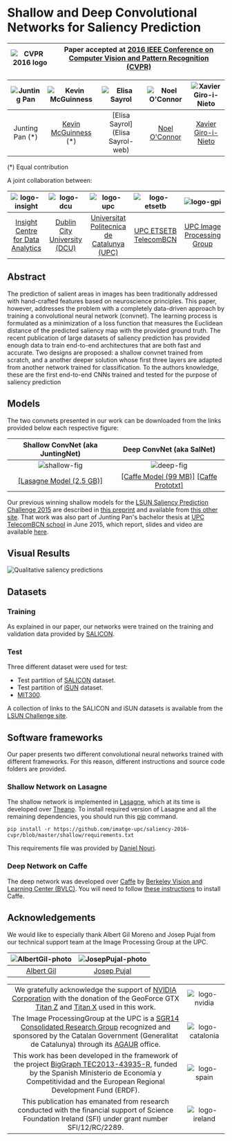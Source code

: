 # Shallow and Deep Convolutional Networks for Saliency Prediction

|  ![CVPR 2016 logo][logo-cvpr] | Paper accepted at [2016 IEEE Conference on Computer Vision and Pattern Recognition (CVPR)](http://cvpr2016.thecvf.com/)   |
|:-:|---|

[logo-cvpr]: https://github.com/imatge-upc/saliency-2016-cvpr/blob/master/logos/cvpr2016.jpg "CVPR 2016 logo"

| ![Junting Pan][JuntingPan-photo]  | ![Kevin McGuinness][KevinMcGuinness-photo]  | ![Elisa Sayrol][ElisaSayrol-photo]  | ![Noel O'Connor][NoelOConnor-photo]  | ![Xavier Giro-i-Nieto][XavierGiro-photo]  |
|:-:|:-:|:-:|:-:|:-:|
| Junting Pan (*)  | [Kevin McGuinness](KevinMcGuinness-web) (*)   |  [Elisa Sayrol](Elisa Sayrol-web) | [Noel O'Connor](NoelOConnor-web)   | [Xavier Giro-i-Nieto](XavierGiro-web)   |

(*) Equal contribution

[KevinMcGuinness-web]: https://www.insight-centre.org/users/kevin-mcguinness
[ElisaSayrol-web]: https://imatge.upc.edu/web/people/elisa-sayrol
[NoelOConnor-web]: https://www.insight-centre.org/users/noel-oconnor
[XavierGiro-web]: https://imatge.upc.edu/web/people/xavier-giro

[JuntingPan-photo]: https://github.com/imatge-upc/saliency-2016-cvpr/blob/master/authors/JuntingPan.jpg "Junting Pan"
[KevinMcGuinness-photo]: https://github.com/imatge-upc/saliency-2016-cvpr/blob/master/authors/KevinMcGuinness.jpg "Kevin McGuinness"
[ElisaSayrol-photo]: https://github.com/imatge-upc/saliency-2016-cvpr/blob/master/authors/ElisaSayrol.jpg "Elisa Sayrol"
[NoelOConnor-photo]: https://github.com/imatge-upc/saliency-2016-cvpr/blob/master/authors/NoelOConnor.jpg "Noel O'Connor"
[XavierGiro-photo]: https://github.com/imatge-upc/saliency-2016-cvpr/blob/master/authors/XavierGiro.jpg "Xavier Giro-i-Nieto"

A joint collaboration between:

| ![logo-insight] | ![logo-dcu] | ![logo-upc] | ![logo-etsetb] | ![logo-gpi] | 
|:-:|:-:|:-:|:-:|:-:|
| [Insight Centre for Data Analytics](insight-web) | [Dublin City University (DCU)](dcu-web)  |[Universitat Politecnica de Catalunya (UPC)](upc-web)   | [UPC ETSETB TelecomBCN](etsetb-web)  | [UPC Image Processing Group](gpi-web) | 

[insight-web]: https://www.insight-centre.org/ 
[dcu-web]: http://www.dcu.ie/
[upc-web]: http://www.upc.edu/?set_language=en 
[etsetb-web]: https://www.etsetb.upc.edu/en/ 
[gpi-web]: https://imatge.upc.edu/web/ 


[logo-insight]: https://github.com/imatge-upc/saliency-2016-cvpr/blob/master/logos/insight.jpg "Insight Centre for Data Analytics"
[logo-dcu]: https://github.com/imatge-upc/saliency-2016-cvpr/blob/master/logos/dcu.png "Dublin City University"
[logo-upc]: https://github.com/imatge-upc/saliency-2016-cvpr/blob/master/logos/upc.jpg "Universitat Politecnica de Catalunya"
[logo-etsetb]: https://github.com/imatge-upc/saliency-2016-cvpr/blob/master/logos/etsetb.png "ETSETB TelecomBCN"
[logo-gpi]: https://github.com/imatge-upc/saliency-2016-cvpr/blob/master/logos/gpi.png "UPC Image Processing Group"


## Abstract

The prediction of salient areas in images has been traditionally addressed with hand-crafted features based on neuroscience principles. This paper, however, addresses the problem with a completely data-driven approach by training a convolutional neural network (convnet). The learning process is formulated as a minimization of a loss function that measures the Euclidean distance of the predicted saliency map with the provided ground truth. The recent publication of large datasets of saliency prediction has provided enough data to train end-to-end architectures that are both fast and accurate. Two designs are proposed: a shallow convnet trained from scratch, and a another deeper solution whose first three layers are adapted from another network trained for classification.
To the authors knowledge, these are the first end-to-end CNNs trained and tested for the purpose of saliency prediction


## Models

The two convnets presented in our work can be downloaded from the links provided below each respective figure:

| Shallow ConvNet (aka JuntingNet)  |  Deep ConvNet (aka SalNet) |
|:-:|:-:|
|  ![shallow-fig] | ![deep-fig]  |
| [[Lasagne Model (2.5 GB)]](shallow-model)  | [[Caffe Model (99 MB)]](deep-model) [[Caffe Prototxt]](deep-prototxt)  |

[shallow-fig]: https://github.com/imatge-upc/saliency-2016-cvpr/blob/master/figs/shallow.png "Shallow convnet architecture"
[deep-fig]: https://github.com/imatge-upc/saliency-2016-cvpr/blob/master/figs/deep.png "Deep convnet architecture"

[shallow-model]: https://imatge.upc.edu/web/sites/default/files/resources/1720/saliency/2016-cvpr/shallow_net.pickle
[deep-model]: https://imatge.upc.edu/web/sites/default/files/resources/1720/saliency/2016-cvpr/deep_net_model.caffemodel
[deep-prototxt]: https://imatge.upc.edu/web/sites/default/files/resources/1720/saliency/2016-cvpr/deep_net_deploy.prototxt


Our previous winning shallow models for the [LSUN Saliency Prediction Challenge 2015](http://lsun.cs.princeton.edu/#saliency) are described in [this preprint](https://imatge.upc.edu/web/publications/end-end-convolutional-network-saliency-prediction) and available from [this other site](https://imatge.upc.edu/web/resources/end-end-convolutional-networks-saliency-prediction-software). That work was also part of Junting Pan's bachelor thesis at [UPC TelecomBCN school](https://www.etsetb.upc.edu/en/) in June 2015, which report, slides and video are available [here](https://imatge.upc.edu/web/publications/visual-saliency-prediction-using-deep-learning-techniques).

## Visual Results

![Qualitative saliency predictions](https://github.com/imatge-upc/saliency-2016-cvpr/blob/master/figs/qualitative.jpg)


## Datasets

### Training
As explained in our paper, our networks were trained on the training and validation data provided by [SALICON](http://salicon.net/).

### Test
Three different dataset were used for test:
* Test partition of [SALICON](http://salicon.net/) dataset.
* Test partition of [iSUN](http://vision.princeton.edu/projects/2014/iSUN/) dataset.
* [MIT300](http://saliency.mit.edu/datasets.html).

A collection of links to the SALICON and iSUN datasets is available from the [LSUN Challenge site](http://lsun.cs.princeton.edu/#saliency).

## Software frameworks

Our paper presents two different convolutional neural networks trained with different frameworks. For this reason, different instructions and source code folders are provided.

### Shallow Network on Lasagne

The shallow network is implemented in [Lasagne](https://github.com/Lasagne/Lasagne), which at its time is developed over [Theano](http://deeplearning.net/software/theano/).
To install required version of Lasagne and all the remaining dependencies, you should run this [pip](https://pip.pypa.io/en/stable/) command.

```
pip install -r https://github.com/imatge-upc/saliency-2016-cvpr/blob/master/shallow/requirements.txt
```

This requirements file was provided by [Daniel Nouri](http://danielnouri.org/notes/2014/12/17/using-convolutional-neural-nets-to-detect-facial-keypoints-tutorial/).

### Deep Network on Caffe

The deep network was developed over [Caffe](http://caffe.berkeleyvision.org/) by [Berkeley Vision and Learning Center (BVLC)](http://bvlc.eecs.berkeley.edu/). You will need to follow [these instructions](http://caffe.berkeleyvision.org/installation.html) to install Caffe.

## Acknowledgements

We would like to especially thank Albert Gil Moreno and Josep Pujal from our technical support team at the Image Processing Group at the UPC.

| ![AlbertGil-photo]  | ![JosepPujal-photo]  |
|:-:|:-:|
| [Albert Gil](AlbertGil-web)  |  [Josep Pujal](JosepPujal-web) |

[AlbertGil-photo]: https://github.com/imatge-upc/saliency-2016-cvpr/blob/master/authors/AlbertGil.jpg "Albert Gil"
[JosepPujal-photo]: https://github.com/imatge-upc/saliency-2016-cvpr/blob/master/authors/JosepPujal.jpg "Josep Pujal"

[AlbertGil-web]: https://imatge.upc.edu/web/people/albert-gil-moreno
[JosepPujal-web]: https://imatge.upc.edu/web/people/josep-pujal

|   |   |
|:-:|:-:|
|  We gratefully acknowledge the support of [NVIDIA Corporation](http://www.nvidia.com/content/global/global.php) with the donation of the GeoForce GTX [Titan Z](http://www.nvidia.com/gtx-700-graphics-cards/gtx-titan-z/) and [Titan X](http://www.geforce.com/hardware/desktop-gpus/geforce-gtx-titan-x) used in this work. |  ![logo-nvidia] |
|  The Image ProcessingGroup at the UPC is a [SGR14 Consolidated Research Group](https://imatge.upc.edu/web/projects/sgr14-image-and-video-processing-group) recognized and sponsored by the Catalan Government (Generalitat de Catalunya) through its [AGAUR](http://agaur.gencat.cat/en/inici/index.html) office. |  ![logo-catalonia] |
|  This work has been developed in the framework of the project [BigGraph TEC2013-43935-R](https://imatge.upc.edu/web/projects/biggraph-heterogeneous-information-and-graph-signal-processing-big-data-era-application), funded by the Spanish Ministerio de Economía y Competitividad and the European Regional Development Fund (ERDF).  | ![logo-spain] | 
|  This publication has emanated from research conducted with the financial support of Science Foundation Ireland (SFI) under grant number SFI/12/RC/2289. |  ![logo-ireland] |

[logo-nvidia]: https://github.com/imatge-upc/saliency-2016-cvpr/blob/master/logos/nvidia.jpg "Logo of NVidia"
[logo-catalonia]: https://github.com/imatge-upc/saliency-2016-cvpr/blob/master/logos/generalitat.jpg "Logo of Catalan government"
[logo-spain]: https://github.com/imatge-upc/saliency-2016-cvpr/blob/master/logos/MEyC.png "Logo of Spanish government"
[logo-ireland]: https://github.com/imatge-upc/saliency-2016-cvpr/blob/master/logos/sfi.png "Logo of Science Foundation Ireland"
